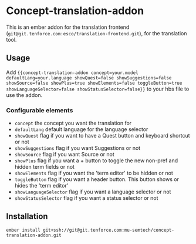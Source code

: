 # Concept-translation-addon

This is an ember addon for the translation frontend (`git@git.tenforce.com:esco/translation-frontend.git`), for the translation tool.

## Usage

Add `{{concept-translation-addon concept=your.model defaultLang=your.language showQuest=false showSuggestions=false showSource=false showPlus=true showElements=false toggleButton=true showLanguageSelector=false showStatusSelector=false}}` to your hbs file to use the addon.

### Configurable elements
- `concept` the concept you want the translation for
- `defaultLang` default language for the language selector
- `showQuest` flag if you want to have a Quest button and keyboard shortcut or not
- `showSuggestions` flag if you want Suggestions or not
- `showSource` flag if you want Source or not
- `showPlus` flag if you want a + button to toggle the new non-pref and hidden term fields or not
- `showElements` flag if you want the 'term editor' to be hidden or not
- `toggleButton` flag if you want a header button. This button shows or hides the 'term editor'
- `showLanguageSelector` flag if you want a language selector or not
- `showStatusSelector` flag if you want a status selector or not

## Installation

`ember install git+ssh://git@git.tenforce.com:mu-semtech/concept-translation-addon.git`
